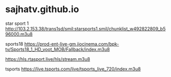# sajhatv.github.io

star sport 1
http://103.2.153.38/trans1sd/smil:starsports1.smil/chunklist_w492822809_b596000.m3u8

sports18
https://prod-ent-live-gm.jiocinema.com/bpk-tv/Sports18_1_HD_voot_MOB/Fallback/index.m3u8

https://hls.rtasport.live/hls/stream.m3u8

tsports
https://live.tsports.com/live/tsports_live_720/index.m3u8
